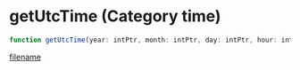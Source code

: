 # getUtcTime (Category time)

```js
function getUtcTime(year: intPtr, month: intPtr, day: intPtr, hour: intPtr, minute: intPtr, second: intPtr): Array
```

[filename](getUtcTime_m.md ':include')